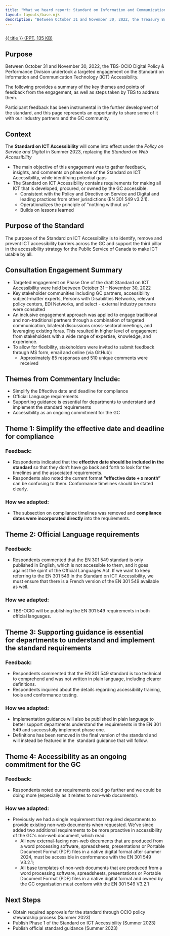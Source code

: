 ```yaml
---
title: "What we heard report: Standard on Information and Communication Technology Accessibility (SICTA)"
layout: layouts/base.njk
description: "Between October 31 and November 30, 2022, the Treasury Board of Canada Secretariat - Office of the Chief Information Officer (<abbr>TBS-OCIO</abbr>) Digital Policy & Performance Division undertook a targeted engagement on the <em>Standard on Information and Communication Technology (<abbr>ICT</abbr>) Accessibility</em>. This page details the key themes that emerged and next steps to be taken in relation to the standard."
---
```


<div class="row">

  <div class="col-md-4 col-md-push-8 mrgn-tp-lg">
    <a class="gc-dwnld-lnk" href="/docs/sitka-wwhr-en.pptx">
      <div class="well gc-dwnld">
        <div class="row">
          <div class="col-xs-4">
            <p><img class="img-responsive thumbnail gc-dwnld-img" src="/img/doc.png" alt=""></p>
          </div>
          <div class="col-xs-8">
            <p class="gc-dwnld-txt">
              <span>{{ title }}</span>
              <span class="gc-dwnld-info">(<abbr title="PowerPoint Presentations">PPT</abbr>, 135 <abbr title="KiloByte">KB</abbr>)</span>
            </p>
          </div>
        </div>
      </div>
    </a>
  </div>

<div class="col-md-8 col-md-pull-4">

## Purpose

Between October 31 and November 30, 2022, the TBS-OCIO Digital Policy & Performance Division undertook a targeted engagement on the Standard on Information and Communication Technology (ICT) Accessibility.

The following provides a summary of the key themes and points of feedback from the engagement, as well as steps taken by TBS to address them.

Participant feedback has been instrumental in the further development of the standard, and this page represents an opportunity to share some of it with our industry partners and the GC community.

</div>

</div>

## Context

The **Standard on ICT Accessibility** will come into effect under the *Policy on Service and Digital* in Summer 2023, replacing the *Standard on Web Accessibility*

- The main objective of this engagement was to gather feedback, insights, and comments on phase one of the Standard on ICT Accessibility, while identifying potential gaps
- The Standard on ICT Accessibility contains requirements for making all ICT that is developed, procured, or owned by the GC accessible. 
  - Consistent with the Policy and Directive on Service and Digital and leading practices from other jurisdictions (EN 301 549 v3.2.1).
  - Operationalizes the principle of "nothing without us"
  - Builds on lessons learned

## Purpose of the Standard

The purpose of the Standard on ICT Accessibility is to identify, remove and prevent ICT accessibility barriers across the GC and support the third pillar in the accessibility strategy for the Public Service of Canada to make ICT usable by all.

## Consultation Engagement Summary

- Targeted engagement on Phase One of the draft Standard on ICT Accessibility were held between October 31 – November 30, 2022
- Key stakeholder communities including GC partners, accessibility subject-matter experts, Persons with Disabilities Networks, relevant policy centers, EDI Networks, and select - external industry partners were consulted
- An inclusive engagement approach was applied to engage traditional and non-traditional partners through a combination of targeted communication, bilateral discussions cross-sectoral meetings, and leveraging existing foras. This resulted in higher level of engagement from stakeholders with a wide range of expertise, knowledge, and experience. 
- To allow for flexibility, stakeholders were invited to submit feedback  through MS form, email and online (via GitHub):
  - Approximately 85 responses and 510 unique comments were received

## Themes from Commentary Include:

- Simplify the Effective date and deadline for compliance
- Official Language requirements
- Supporting guidance is essential for departments to understand and implement the standard requirements
- Accessibility as an ongoing commitment for the GC

## Theme 1: Simplify the effective date and deadline for compliance

### Feedback:

- Respondents indicated that the **effective date should be included in the standard** so that they don’t have go back and forth to look for the timelines and the associated requirements. 
- Respondents also noted the current format **“effective date + x month”** can be confusing to them. Conformance timelines should be stated clearly.

### How we adapted:

- The subsection on compliance timelines was removed and **compliance dates were incorporated directly** into the requirements.

## Theme 2: Official Language requirements

### Feedback:

- Respondents commented that the EN 301 549 standard is only published in English, which is not accessible to them, and it goes against the spirit of the Official Languages Act. If we want to keep referring to the EN 301 549 in the Standard on ICT Accessibility, we must ensure that there is a French version of the EN 301 549 available as well.

### How we adapted:

- TBS-OCIO will be publishing the EN 301 549 requirements in both official languages.

## Theme 3: Supporting guidance is essential for departments to understand and implement the standard requirements

### Feedback:

- Respondents commented that the EN 301 549 standard is too technical to comprehend and was not written in plain language, including clearer definitions.
- Respondents inquired about the details regarding accessibility training, tools and conformance testing. 

### How we adapted:

- Implementation guidance will also be published in plain language to better support departments understand the requirements in the EN 301 549 and successfully implement phase one. 
- Definitions has been removed in the final version of the standard and will instead be featured in the  standard guidance that will follow. 

## Theme 4: Accessibility as an ongoing commitment for the GC

### Feedback:

- Respondents noted our requirements could go further and we could be doing more (especially as it relates to non-web documents). 

### How we adapted:

- Previously we had a single requirement that required departments to provide existing non-web documents when requested. We've since added two additional requirements to be more proactive in accessibility of the GC's non-web document, which read:
  - All new external-facing non-web documents that are produced from a word processing software, spreadsheets, presentations or Portable Document Format (PDF) files in a native digital format after summer 2024, must be accessible in conformance with the EN 301 549 V3.2.1;
  - All base templates of non-web documents that are produced from a word processing software, spreadsheets, presentations or Portable Document Format (PDF) files in a native digital format and owned by the GC organisation must conform with the EN 301 549 V3.2.1

## Next Steps

- Obtain required approvals for the standard through OCIO policy stewardship process (Summer 2023)
- Publish Phase 1 of the Standard on ICT Accessibility (Summer 2023)
- Publish official standard guidance (Summer 2023)
